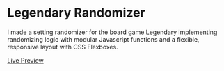 # Legendary Randomizer

I made a setting randomizer for the board game Legendary implementing randomizing logic with modular Javascript functions and a flexible, responsive layout with CSS Flexboxes. 

[Live Preview](https://jaehayi.com/legendary-randomizer/)
